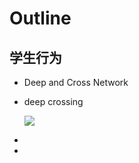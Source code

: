 # Outline 

## 学生行为

- Deep and Cross Network

- deep crossing 

  ![](https://i.loli.net/2021/04/01/hiIOEktCPe9zB1u.png )

- 

- 

